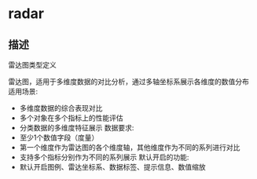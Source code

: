 # radar
## 描述
雷达图类型定义

雷达图，适用于多维度数据的对比分析，通过多轴坐标系展示各维度的数值分布
适用场景:
- 多维度数据的综合表现对比
- 多个对象在多个指标上的性能评估
- 分类数据的多维度特征展示
数据要求:
- 至少1个数值字段（度量）
- 第一个维度作为雷达图的各个维度轴，其他维度作为不同的系列进行对比
- 支持多个指标分别作为不同的系列展示
默认开启的功能:
- 默认开启图例、雷达坐标系、数据标签、提示信息、数值缩放
